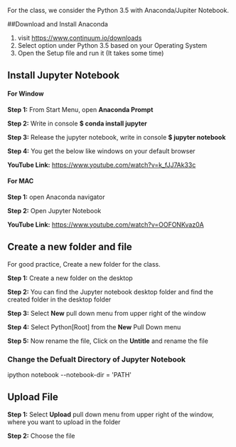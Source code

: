 
For the class, we consider the Python 3.5 with Anaconda/Jupiter Notebook.

##Download and Install Anaconda

1.  visit https://www.continuum.io/downloads 
2.  Select option under Python 3.5 based on your Operating System
3.  Open the Setup file and run it (It takes some time)

## Install Jupyter Notebook

#### For Window

**Step 1:** From Start Menu, open **Anaconda Prompt** 

**Step 2:** Write in console **$ conda install jupyter**

**Step 3:** Release the jupyter notebook, write in console **$ jupyter notebook**

**Step 4:** You get the below like windows on your default browser

**YouTube Link:** https://www.youtube.com/watch?v=k_fJJ7Ak33c

#### For MAC 

**Step 1:** open Anaconda navigator

**Step 2:** Open Jupyter Notebook

**YouTube Link:** https://www.youtube.com/watch?v=OOFONKvaz0A

## Create a new folder and file

For good practice, Create a new folder for the class. 

**Step 1:** Create a new folder on the desktop

**Step 2:** You can find the Jupyter notebook desktop folder and find the created folder in the desktop folder

**Step 3:** Select **New** pull down menu from upper right of the window

**Step 4:** Select Python[Root] from the **New** Pull Down menu

**Step 5:** Now rename the file, Click on the **Untitle** and rename the file

### Change the Defualt Directory of Jupyter Notebook

ipython notebook --notebook-dir = 'PATH'
## Upload File

**Step 1:**  Select **Upload** pull down menu from upper right of the window, where you want to upload in the folder

**Step 2:** Choose the file
